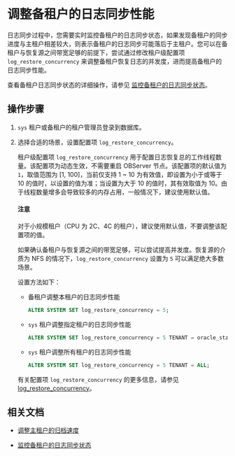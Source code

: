 # 调整备租户的日志同步性能

日志同步过程中，您需要实时监控备租户的日志同步状态，如果发现备租户的同步进度与主租户相差较大，则表示备租户的日志同步可能落后于主租户。您可以在备租户与恢复源之间带宽足够的前提下，尝试通过修改租户级配置项 `log_restore_concurrency` 来调整备租户恢复日志的并发度，进而提高备租户的日志同步性能。

查看备租户日志同步状态的详细操作，请参见 [监控备租户的日志同步状态](4.monitor-the-log-synchronization-of-the-standby-tenant.md)。

## 操作步骤

1. `sys` 租户或备租户的租户管理员登录到数据库。

2. 选择合适的场景，设置配置项 `log_restore_concurrency`。

   租户级配置项 `log_restore_concurrency` 用于配置日志恢复总的工作线程数量。该配置项为动态生效，不需要重启 OBServer 节点。该配置项的默认值为 `1`，取值范围为 [1, 100]，当前仅支持 1 ~ 10 为有效值，即设置为小于或等于 10 的值时，以设置的值为准；当设置为大于 10 的值时，其有效取值为 10。由于线程数量增多会导致较多的内存占用，一般情况下，建议使用默认值。

   <main id="notice" type='notice'>
   <h4>注意</h4>
   <p>对于小规模租户（CPU 为 2C、4C 的租户），建议使用默认值，不要调整该配置项的值。</p>
   </main> 

   如果确认备租户与恢复源之间的带宽足够，可以尝试提高并发度。恢复源的介质为 NFS 的情况下，`log_restore_concurrency` 设置为 `5` 可以满足绝大多数场景。

   设置方法如下：

   * 备租户调整本租户的日志同步性能

     ```sql
     ALTER SYSTEM SET log_restore_concurrency = 5;
     ```

   * `sys` 租户调整指定租户的日志同步性能

     ```sql
     ALTER SYSTEM SET log_restore_concurrency = 5 TENANT = oracle_standby;
     ```

   * `sys` 租户调整所有租户的日志同步性能

     ```sql
     ALTER SYSTEM SET log_restore_concurrency = 5 TENANT = ALL;
     ```

   有关配置项 `log_restore_concurrency` 的更多信息，请参见 [log_restore_concurrency](../../../7.reference/5.system-reference/1.system-configuration-items/3.cluster-level-configuration-items/249.log_restore_concurrency.md)。

## 相关文档

* [调整主租户的归档速度](6.adjust-the-log-archiving-speed-of-the-primary-tenant.md)

* [监控备租户的日志同步状态](4.monitor-the-log-synchronization-of-the-standby-tenant.md)
